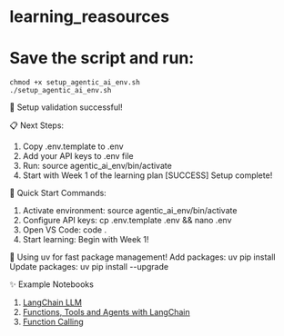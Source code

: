 # learning_reasources
# Save the script and run:
```
chmod +x setup_agentic_ai_env.sh
./setup_agentic_ai_env.sh
```
🎉 Setup validation successful!

📋 Next Steps:
1. Copy .env.template to .env
2. Add your API keys to .env file
3. Run: source agentic_ai_env/bin/activate
4. Start with Week 1 of the learning plan
[SUCCESS] Setup complete!

🎯 Quick Start Commands:
1. Activate environment: source agentic_ai_env/bin/activate
2. Configure API keys: cp .env.template .env && nano .env
3. Open VS Code: code .
4. Start learning: Begin with Week 1!

💨 Using uv for fast package management!
   Add packages: uv pip install <package>
   Update packages: uv pip install --upgrade <package>

✨ Example Notebooks
1. [LangChain LLM](notebooks/LangChain)
2. [Functions, Tools and Agents with LangChain](notebooks/notebooks/Functions_Tools_n_Agents)
3. [Function Calling](notebooks/LangChain_Chat_with_Data)
